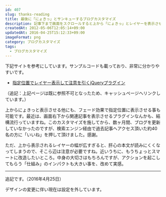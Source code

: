 ```yaml
---
id: 407
slug: thanks-reading
title: 最後に「にょきっ」とサンキューするブログカスタマイズ
description: 記事下まで画面をスクロールすると上から「にょきっ」とレイヤーを表示させる、jQueryを使ったカスタマイズです。
createdAt: 2012-05-06T12:05:14+09:00
updatedAt: 2016-04-25T15:12:33+09:00
imageFormat: png
category: ブログカスタマイズ
tags:
  - ブログカスタマイズ
---
```


下記サイトを参考にしています。サンプルコードも載っており、非常に分かりやすいです。

* <a href="http://web.archive.org/web/20130627072916/http://5509.me:80/log/m5noticedisplay" target="_blank">指定位置でレイヤー表示して注意を引くjQueryプラグイン</a>

（追記：上記ページは既に参照不可となったため、キャッシュページへリンクしています。）

上からにょきっと表示させる他にも、フェード効果で指定位置に表示させる事も可能です。最近は、画面右下から関連記事を表示させるプラグインなんかも、結構流行っていますね。このカスタマイズを施してから、数ヶ月間、ブログを更新していなかったのですが、検索エンジン経由で過去記事へアクセス頂いた約40名の方に「いいね」を押して頂けました。感謝。

ただ、上から表示されるレイヤーの幅が広すぎると、肝心の本文が読みにくくなってしまうので、そこら辺は注意が必要ですね。近いうちに、もうちょっとスマートに改造したいところ。中身の大切さはもちろんですが、アクションを起こしてもらう「仕組み」のインパクトも大きい事を、改めて実感。

* * *

追記です。（2016年4月25日）

デザインの変更に伴い現在は設定を外しています。

